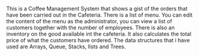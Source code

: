 This is a Coffee Management System that shows a gist of the orders that have been carried out in the Cafeteria. There is a list of menu. You can edit the content of the menu as the administrator, you can view a list of customers together with the number of employees. There is also an inventory on the good available int the cafeteria. It also calculates the total price of what the customers have ordered. The data structures that i have used are Arrays, Queue, Stacks, lIsts and Trees.
